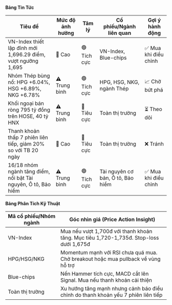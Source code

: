 **Bảng Tin Tức**

| Tiêu đề | Mức độ ảnh hưởng | Tâm lý | Cổ phiếu/Ngành liên quan | Gợi ý hành động |
|---------|------------------|--------|--------------------------|------------------|
| VN-Index thiết lập đỉnh mới 1,696.29 điểm, vượt ngưỡng 1,695 | 🚨 Cao | 🟢 Tích cực | VN-Index, Blue-chips | ✅ Mua khi điều chỉnh |
| Nhóm Thép bùng nổ: HPG +6.04%, HSG +6.89%, NKG +6.78% | ⚠️ Trung bình | 🟢 Tích cực | HPG, HSG, NKG, ngành Thép | 📈 Chờ bứt phá |
| Khối ngoại bán ròng 795 tỷ đồng trên HOSE, 40 tỷ HNX | ⚠️ Trung bình | 🔴 Tiêu cực | Toàn thị trường | ⏳ Theo dõi |
| Thanh khoản thấp 7 phiên liên tiếp, giảm 20% so với TB 20 ngày | 🚨 Cao | 🔴 Tiêu cực | Toàn thị trường | ❌ Tránh |
| 16/18 nhóm ngành tăng điểm, nổi bật Tài nguyên, Ô tô, Bảo hiểm | ⚠️ Trung bình | 🟢 Tích cực | Tài nguyên cơ bản, Ô tô, Bảo hiểm | ✅ Mua khi điều chỉnh |

**Bảng Phân Tích Kỹ Thuật**

| Mã cổ phiếu/Nhóm ngành | Góc nhìn giá (Price Action Insight) |
|------------------------|-------------------------------------|
| VN-Index | Mua nếu vượt 1,700đ với thanh khoản tăng. Mục tiêu 1,720-1,735đ. Stop-loss dưới 1,675đ |
| HPG/HSG/NKG | Momentum mạnh với RSI chưa quá mua. Chờ breakout hoặc mua pullback về vùng hỗ trợ |
| Blue-chips | Nến Hammer tích cực, MACD cắt lên Signal. Mua nếu thanh khoản cải thiện |
| Toàn thị trường | Xu hướng tăng mạnh nhưng cảnh báo điều chỉnh do thanh khoản yếu 7 phiên liên tiếp |